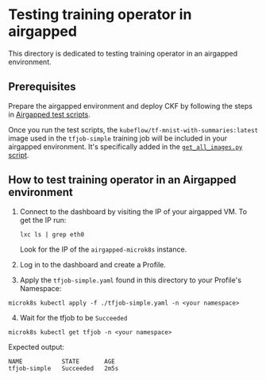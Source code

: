# Testing training operator in airgapped

This directory is dedicated to testing training operator in an airgapped environment.

## Prerequisites

Prepare the airgapped environment and deploy CKF by following the steps in [Airgapped test scripts](../../README.md#testing-airgapped-installation).

Once you run the test scripts, the `kubeflow/tf-mnist-with-summaries:latest` image used in the `tfjob-simple` training job will be included in your airgapped environment. It's specifically added in the [`get_all_images.py` script](../../../../scripts/get_all_images.py).

## How to test training operator in an Airgapped environment
1. Connect to the dashboard by visiting the IP of your airgapped VM. To get the IP run:
    ```
    lxc ls | grep eth0
    ```
    Look for the IP of the `airgapped-microk8s` instance.

2. Log in to the dashboard and create a Profile.
3. Apply the `tfjob-simple.yaml` found in this directory to your Profile's Namespace:
```
microk8s kubectl apply -f ./tfjob-simple.yaml -n <your namespace>
```
4. Wait for the tfjob to be `Succeeded`
```
microk8s kubectl get tfjob -n <your namespace>
```
Expected output:
```
NAME           STATE       AGE
tfjob-simple   Succeeded   2m5s
```
